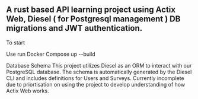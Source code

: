## A rust based API learning project using Actix Web, Diesel ( for Postgresql management ) DB migrations and JWT authentication. 




To start 

Use run Docker Compose up --build 

Database Schema
This project utilizes Diesel as an ORM to interact with our PostgreSQL database. The schema is automatically generated by the Diesel CLI and includes definitions for Users and Surveys.
Currently incomplete due to priortisation on using the project to develop understanding of how Actix Web works.

